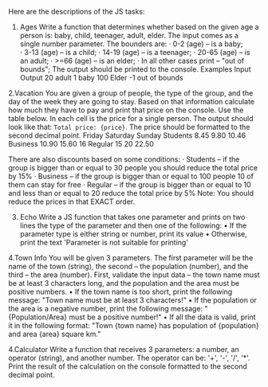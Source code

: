 Here are the descriptions of the JS tasks:

1. Ages
Write a function that determines whether based on the given age a person is: baby, child, teenager, adult, elder.
The input comes as a single number parameter. The bounders are:
·	0-2 (age) – is a baby;   
·	3-13 (age) – is a child; 
·	14-19 (age) – is a teenager;
·	20-65 (age) – is an adult;
·	>=66 (age) – is an elder; 
·	In all other cases print – "out of bounds";
The output should be printed to the console.
Examples
Input	Output
20	adult
1	baby
100	Elder
-1	out of bounds

2.Vacation
You are given a group of people, the type of the group, and the day of the week they are going to stay. Based on that information calculate how much they have to pay and print that price on the console. Use the table below. In each cell is the price for a single person. 
The output should look like that: `Total price: {price}`. The price should be formatted to the second decimal point.
	Friday	Saturday	Sunday
Students	8.45	9.80	10.46
Business	10.90	15.60	16
Regular	15	20	22.50

There are also discounts based on some conditions:
·	Students – if the group is bigger than or equal to 30 people you should reduce the total price by 15%
·	Business – if the group is bigger than or equal to 100 people 10 of them can stay for free
·	Regular – if the group is bigger than or equal to 10 and less than or equal to 20 reduce the total price by 5%
Note: You should reduce the prices in that EXACT order.

3. Echo
Write a JS function that takes one parameter and prints on two lines the type of the parameter and then one of the following:
•	If the parameter type is either string or number, print its value
•	Otherwise, print the text 'Parameter is not suitable for printing'

4.Town Info
You will be given 3 parameters. The first parameter will be the name of the town (string), the second – the population (number), and the third – the area (number). 
First, validate the input data – the town name must be at least 3 characters long, and the population and the area must be positive numbers. 
•	If the town name is too short, print the following message:
"Town name must be at least 3 characters!"
•	If the population or the area is a negative number, print the following message:
"{Population/Area} must be a positive number!"
•	If all the data is valid, print it in the following format:
"Town {town name} has population of {population} and area {area} square km."

4.Calculator
Write a function that receives 3 parameters: a number, an operator (string), and another number.
The operator can be:  '+', '-', '/', '*'. Print the result of the calculation on the console formatted to the second decimal point.




